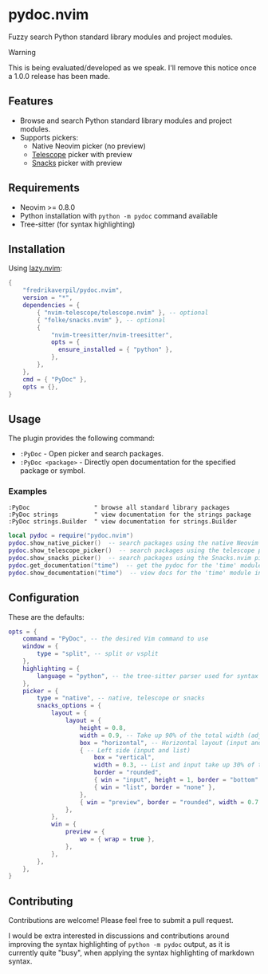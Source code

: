 # pydoc.nvim

Fuzzy search Python standard library modules and project modules.

> [!WARNING]
>
> This is being evaluated/developed as we speak. I'll remove this notice once a
> 1.0.0 release has been made.

## Features

- Browse and search Python standard library modules and project modules.
- Supports pickers:
  - Native Neovim picker (no preview)
  - [Telescope](https://github.com/nvim-telescope/telescope.nvim) picker with
    preview
  - [Snacks](https://github.com/folke/snacks.nvim) picker with preview

## Requirements

- Neovim >= 0.8.0
- Python installation with `python -m pydoc` command available
- Tree-sitter (for syntax highlighting)

## Installation

Using [lazy.nvim](https://github.com/folke/lazy.nvim):

```lua
{
    "fredrikaverpil/pydoc.nvim",
    version = "*",
    dependencies = {
        { "nvim-telescope/telescope.nvim" }, -- optional
        { "folke/snacks.nvim" }, -- optional
        {
            "nvim-treesitter/nvim-treesitter",
            opts = {
              ensure_installed = { "python" },
            },
        },
    },
    cmd = { "PyDoc" },
    opts = {},
}
```

## Usage

The plugin provides the following command:

- `:PyDoc` - Open picker and search packages.
- `:PyDoc <package>` - Directly open documentation for the specified package or
  symbol.

### Examples

```vim
:PyDoc                  " browse all standard library packages
:PyDoc strings          " view documentation for the strings package
:PyDoc strings.Builder  " view documentation for strings.Builder
```

```lua
local pydoc = require("pydoc.nvim")
pydoc.show_native_picker()  -- search packages using the native Neovim picker
pydoc.show_telescope_picker()  -- search packages using the telescope picker
pydoc.show_snacks_picker()  -- search packages using the Snacks.nvim picker
pydoc.get_documentation("time")  -- get the pydoc for the 'time' module
pydoc.show_documentation("time")  -- view docs for the 'time' module in split
```

## Configuration

These are the defaults:

```lua
opts = {
    command = "PyDoc", -- the desired Vim command to use
    window = {
        type = "split", -- split or vsplit
    },
    highlighting = {
        language = "python", -- the tree-sitter parser used for syntax highlighting
    },
    picker = {
        type = "native", -- native, telescope or snacks
        snacks_options = {
            layout = {
                layout = {
                    height = 0.8,
                    width = 0.9, -- Take up 90% of the total width (adjust as needed)
                    box = "horizontal", -- Horizontal layout (input and list on the left, preview on the right)
                    { -- Left side (input and list)
                        box = "vertical",
                        width = 0.3, -- List and input take up 30% of the width
                        border = "rounded",
                        { win = "input", height = 1, border = "bottom" },
                        { win = "list", border = "none" },
                    },
                    { win = "preview", border = "rounded", width = 0.7 }, -- Preview window takes up 70% of the width
                },
            },
            win = {
                preview = {
                    wo = { wrap = true },
                },
            },
        },
    },
}
```

## Contributing

Contributions are welcome! Please feel free to submit a pull request.

I would be extra interested in discussions and contributions around improving
the syntax highlighting of `python -m pydoc` output, as it is currently quite
"busy", when applying the syntax highlighting of markdown syntax.
